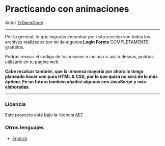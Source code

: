 # Practicando con animaciones

Autor [ErDannCode](https://www.instagram.com/erdanncode/)

---

Por lo general, lo que lograrás encontrar por esta sección son todos los archivos realizados por mí de algunos **Login Forms** COMPLETAMENTE gratuitos.

Podrás revisar el código de los mismos e incluso si así lo deseas, podrías utilizarlo en tu página web.

**Cabe recalcar también, que la inmensa mayoría por ahora lo tengo planeado hacer con puro HTML & CSS, por lo que quizá no será de lo más óptimo. 
En un futuro también añadiré algunas con JavaScript y más elaboradas.** 

---

### Licencia

Este proyecto está bajo la licencia [MIT](./LICENSE.md)

### Otros lenguajes

- [English](./README.md)
